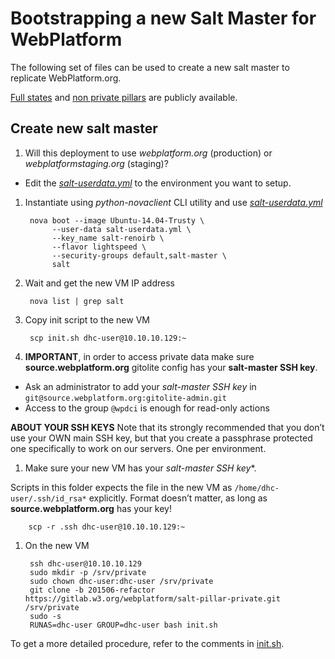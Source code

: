 # Bootstrapping a new Salt Master for WebPlatform

The following set of files can be used to create a new salt master to replicate WebPlatform.org.

[Full states][wpd-salt-states] and [non private pillars][wpd-salt-pillars] are publicly available.

  [wpd-salt-states]: https://github.com/webplatform/salt-states
  [wpd-salt-pillars]: https://github.com/webplatform/salt-pillars

## Create new salt master

1. Will this deployment to use *webplatform.org* (production) or *webplatformstaging.org* (staging)?

 * Edit the *[salt-userdata.yml](./salt-userdata.yml)* to the environment you want to setup.

1. Instantiate using *python-novaclient* CLI utility and use *[salt-userdata.yml](./salt-userdata.yml)*

        nova boot --image Ubuntu-14.04-Trusty \
             --user-data salt-userdata.yml \
             --key_name salt-renoirb \
             --flavor lightspeed \
             --security-groups default,salt-master \
             salt

1. Wait and get the new VM IP address

        nova list | grep salt

1. Copy init script to the new VM

        scp init.sh dhc-user@10.10.10.129:~

1. **IMPORTANT**, in order to access private data make sure **source.webplatform.org** gitolite config has your **salt-master SSH key**.

  * Ask an administrator to add your *salt-master SSH key* in `git@source.webplatform.org:gitolite-admin.git`
  * Access to the group `@wpdci` is enough for read-only actions

  **ABOUT YOUR SSH KEYS** Note that its strongly recommended that you don’t use your OWN main SSH key,
  but that you create a passphrase protected one specifically to work on our servers.
  One per environment.

1. Make sure your new VM has your *salt-master SSH key**.

  Scripts in this folder expects the file in the new VM as `/home/dhc-user/.ssh/id_rsa*` explicitly.
  Format  doesn’t matter, as long as **source.webplatform.org** has your key!

        scp -r .ssh dhc-user@10.10.10.129:~

1. On the new VM

        ssh dhc-user@10.10.10.129
        sudo mkdir -p /srv/private
        sudo chown dhc-user:dhc-user /srv/private
        git clone -b 201506-refactor https://gitlab.w3.org/webplatform/salt-pillar-private.git /srv/private
        sudo -s
        RUNAS=dhc-user GROUP=dhc-user bash init.sh

  To get a more detailed procedure, refer to the comments in [init.sh](./init.sh).


